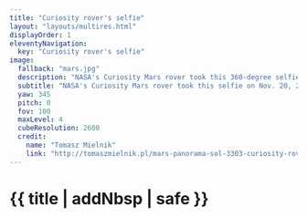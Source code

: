 ```yaml
---
title: "Curiosity rover's selfie"
layout: "layouts/multires.html"
displayOrder: 1
eleventyNavigation:
  key: "Curiosity rover's selfie"
image:
  fallback: "mars.jpg"
  description: "NASA's Curiosity Mars rover took this 360-degree selfie using the Mars Hand Lens Imager, or MAHLI, at the end of its robotic arm. The selfie comprises 81 individual images taken on Nov. 20, 2021 – the 3,303rd Martian day, or sol, of the mission. The rock structure behind the rover is 'Greenheugh Pediment'; the hill that is middle distance on the right, is 'Rafael Navarro Mountain'. Curiosity is headed toward 'Maria Gordon Notch', the U-shaped opening behind the rover to the left. Curiosity was built by NASA's Jet Propulsion Laboratory in Southern California. Caltech in Pasadena, California, manages JPL for NASA. JPL manages Curiosity's mission for NASA's Science Mission Directorate in Washington. MAHLI was built by Malin Space Science Systems in San Diego."
  subtitle: "NASA's Curiosity Mars rover took this selfie on Nov. 20, 2021—the 3,303rd Martian day, or sol, of the mission."
  yaw: 345
  pitch: 0
  fov: 100
  maxLevel: 4
  cubeResolution: 2600
  credit:
    name: "Tomasz Mielnik"
    link: "http://tomaszmielnik.pl/mars-panorama-sol-3303-curiosity-rover/"
---
```


# {{ title | addNbsp | safe }}
